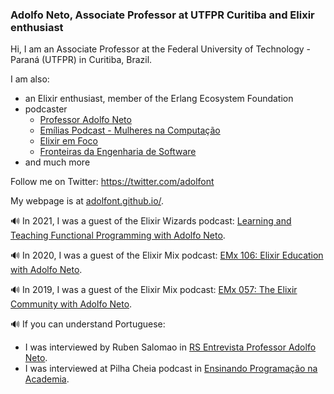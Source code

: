 ### Adolfo Neto, Associate Professor at UTFPR Curitiba and Elixir enthusiast

Hi, I am an Associate Professor at the Federal University of Technology - Paraná (UTFPR) in Curitiba, Brazil.

I am also:
- an Elixir enthusiast, member of the Erlang Ecosystem Foundation
- podcaster
  - [Professor Adolfo Neto](https://anchor.fm/adolfont)
  - [Emílias Podcast - Mulheres na Computação](https://anchor.fm/emilias-podcast)
  - [Elixir em Foco](http://elixiremfoco.com/)
  - [Fronteiras da Engenharia de Software](https://anchor.fm/fronteirasES)
- and much more

Follow me on Twitter: https://twitter.com/adolfont

My webpage is at [adolfont.github.io/](http://adolfont.github.io/).

🔊 In 2021, I was a guest of the Elixir Wizards podcast: [Learning and Teaching Functional Programming with Adolfo Neto](https://smartlogic.io/podcast/elixir-wizards/s7e4-neto/).

🔊 In 2020, I was a guest of the Elixir Mix podcast: [EMx 106: Elixir Education with Adolfo Neto](https://devchat.tv/uncategorized/emx-106-elixir-education-with-adolfo-neto/).

🔊 In 2019, I was a guest of the Elixir Mix podcast: [EMx 057: The Elixir Community with Adolfo Neto](https://dev.to/elixirmix/emx-057-the-elixir-community-with-adolfo-neto).




🔊 If you can understand Portuguese:
  - I was interviewed by Ruben Salomao in [RS Entrevista Professor Adolfo Neto](https://www.rubensalomao.me/2020/07/rs-entrevista-professor-adolfo-neto.html).
  - I was interviewed at Pilha Cheia podcast  in [Ensinando Programação na Academia](https://open.spotify.com/episode/4Nvp8huz7inO0O7ogGSJkO).

 

<!--
**adolfont/adolfont** is a ✨ _special_ ✨ repository because its `README.md` (this file) appears on your GitHub profile.

Here are some ideas to get you started:

- 🔭 I’m currently working on ...
- 🌱 I’m currently learning ...
- 👯 I’m looking to collaborate on ...
- 🤔 I’m looking for help with ...
- 💬 Ask me about ...
- 📫 How to reach me: ...
- 😄 Pronouns: ...
- ⚡ Fun fact: ...
-->
